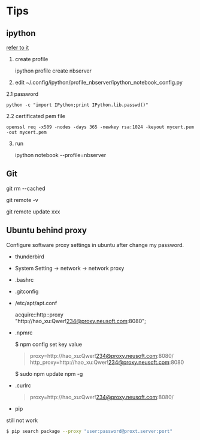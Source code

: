 # Tips

## ipython

[refer to it](http://www.windowsazure.cn/zh-cn/develop/python/tutorials/ipython-notebook/)

1. create profile

    ipython profile create nbserver

2. edit ~/.config/ipython/profile\_nbserver/ipython\_notebook\_config.py

2.1 password

    python -c "import IPython;print IPython.lib.passwd()"

2.2 certificated pem file

    openssl req -x509 -nodes -days 365 -newkey rsa:1024 -keyout mycert.pem -out mycert.pem

3. run

    ipython notebook --profile=nbserver

## Git

git rm --cached <file>

git remote -v

git remote update xxx

## Ubuntu behind proxy

Configure software proxy settings in ubuntu after change my password.

* thunderbird
* System Setting -> network -> network proxy
* .bashrc
* .gitconfig
* /etc/apt/apt.conf

    acquire::http::proxy "http://hao_xu:Qwer!234@proxy.neusoft.com:8080";

* .npmrc

    $ npm config set key value

    > proxy=http://hao_xu:Qwer!234@proxy.neusoft.com:8080/
    > http_proxy=http://hao_xu:Qwer!234@proxy.neusoft.com:8080

    $ sudo npm update npm -g

* .curlrc

    > proxy=http://hao_xu:Qwer!234@proxy.neusoft.com:8080/

* pip

still not work

```bash
$ pip search package --proxy "user:password@proxt.server:port"
```
